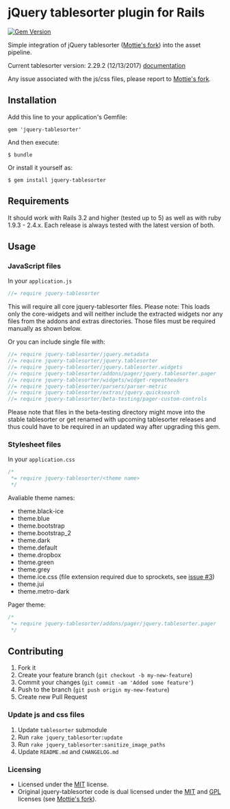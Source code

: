# jQuery tablesorter plugin for Rails

[![Gem Version](https://badge.fury.io/rb/jquery-tablesorter.png)](http://badge.fury.io/rb/jquery-tablesorter)

Simple integration of jQuery tablesorter ([Mottie's fork]) into the asset pipeline.

Current tablesorter version: 2.29.2 (12/13/2017) [documentation]

Any issue associated with the js/css files, please report to [Mottie's fork].

## Installation

Add this line to your application's Gemfile:

    gem 'jquery-tablesorter'

And then execute:

    $ bundle

Or install it yourself as:

    $ gem install jquery-tablesorter

## Requirements

It should work with Rails 3.2 and higher (tested up to 5) as well as with ruby 1.9.3 - 2.4.x.
Each release is always tested with the latest version of both.

## Usage

### JavaScript files

In your `application.js`

```javascript
//= require jquery-tablesorter
```

This will require all core jquery-tablesorter files. Please note: This loads only the core-widgets and will neither include the extracted widgets nor any files from the addons and extras directories. Those files must be required manually as shown below.

Or you can include single file with:

```javascript
//= require jquery-tablesorter/jquery.metadata
//= require jquery-tablesorter/jquery.tablesorter
//= require jquery-tablesorter/jquery.tablesorter.widgets
//= require jquery-tablesorter/addons/pager/jquery.tablesorter.pager
//= require jquery-tablesorter/widgets/widget-repeatheaders
//= require jquery-tablesorter/parsers/parser-metric
//= require jquery-tablesorter/extras/jquery.quicksearch
//= require jquery-tablesorter/beta-testing/pager-custom-controls
```

Please note that files in the beta-testing directory might move into the stable tablesorter or get renamed with upcoming tablesorter releases and thus could have to be required in an updated way after upgrading this gem.

### Stylesheet files

In your `application.css`

```css
/*
 *= require jquery-tablesorter/<theme name>
 */
```

Avaliable theme names:

* theme.black-ice
* theme.blue
* theme.bootstrap
* theme.bootstrap_2
* theme.dark
* theme.default
* theme.dropbox
* theme.green
* theme.grey
* theme.ice.css (file extension required due to sprockets, see [issue #3](https://github.com/themilkman/jquery-tablesorter-rails/issues/3))
* theme.jui
* theme.metro-dark

Pager theme:

```css
/*
 *= require jquery-tablesorter/addons/pager/jquery.tablesorter.pager
 */
```

## Contributing

1. Fork it
2. Create your feature branch (`git checkout -b my-new-feature`)
3. Commit your changes (`git commit -am 'Added some feature'`)
4. Push to the branch (`git push origin my-new-feature`)
5. Create new Pull Request

### Update js and css files

1. Update `tablesorter` submodule
2. Run `rake jquery_tablesorter:update`
3. Run `rake jquery_tablesorter:sanitize_image_paths`
4. Update `README.md` and `CHANGELOG.md`


### Licensing

* Licensed under the [MIT](http://www.opensource.org/licenses/mit-license.php) license.
* Original jquery-tablesorter code is dual licensed under the [MIT](http://www.opensource.org/licenses/mit-license.php) and [GPL](http://www.gnu.org/licenses/gpl.html) licenses (see [Mottie's fork]).

[Mottie's fork]: https://github.com/Mottie/tablesorter
[documentation]: http://mottie.github.com/tablesorter/docs/index.html
